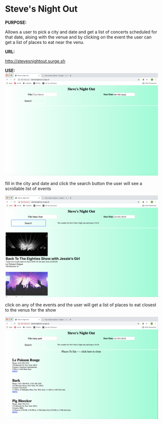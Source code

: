 # Steve's Night Out

**PURPOSE:**

Allows a user to pick a city and date and get a list of concerts scheduled for that date, aloing with the venue and by clicking on the event the user can get a list of places to eat near the venu.

**URL:**

http://stevesnightout.surge.sh

**USE:**
![](screen2.png)

fill in the city and date and click the search button
the user will see a scrollable list of events


![](screen3.png)

click on any of the events and the user will get a list of places to eat closest to the venus for the show

![](screen4.png)